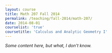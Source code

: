 ```yaml
---
layout: course
title: Math 207 Fall 2014
permalink: /teaching/fall-2014/math-207/
date: 2014-08-01
courselist: 'true'
coursetitle: 'Calculus and Analytic Geometry I'
---
```


_Some content here, but what, I don't know._
